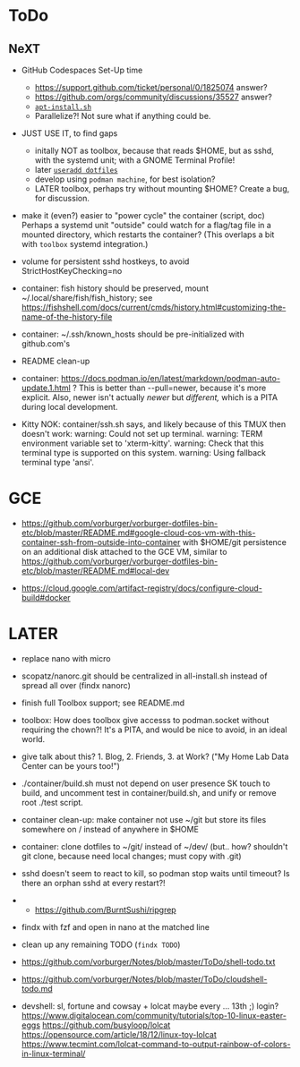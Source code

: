 # ToDo

## NeXT

- GitHub Codespaces Set-Up time
  * https://support.github.com/ticket/personal/0/1825074 answer?
  * https://github.com/orgs/community/discussions/35527 answer?
  * [`apt-install.sh`](https://github.com/vorburger/vorburger-dotfiles-bin-etc/blob/develop/apt-install.sh)
  * Parallelize?! Not sure what if anything could be.

- JUST USE IT, to find gaps
  * initally NOT as toolbox, because that reads $HOME, but as sshd, with the systemd unit; with a GNOME Terminal Profile!
  * later [`useradd dotfiles`](https://github.com/vorburger/vorburger-dotfiles-bin-etc#fedora-based-container-with-ssh)
  * develop using `podman machine`, for best isolation?
  * LATER toolbox, perhaps try without mounting $HOME? Create a bug, for discussion.

- make it (even?) easier to "power cycle" the container (script, doc)
  Perhaps a systemd unit "outside" could watch for a flag/tag file in a mounted directory,
  which restarts the container? (This overlaps a bit with `toolbox` systemd integration.)

- volume for persistent sshd hostkeys, to avoid StrictHostKeyChecking=no

- container: fish history should be preserved, mount ~/.local/share/fish/fish_history; see
  https://fishshell.com/docs/current/cmds/history.html#customizing-the-name-of-the-history-file

- container: ~/.ssh/known_hosts should be pre-initialized with github.com's

- README clean-up

- container: https://docs.podman.io/en/latest/markdown/podman-auto-update.1.html ?
  This is better than --pull=newer, because it's more explicit. Also, newer isn't actually _newer_ but _different,_ which is a PITA during local development.

- Kitty NOK: container/ssh.sh says, and likely because of this TMUX then doesn't work:
    warning: Could not set up terminal.
    warning: TERM environment variable set to 'xterm-kitty'.
    warning: Check that this terminal type is supported on this system.
    warning: Using fallback terminal type 'ansi'.


# GCE

- https://github.com/vorburger/vorburger-dotfiles-bin-etc/blob/master/README.md#google-cloud-cos-vm-with-this-container-ssh-from-outside-into-container
  with $HOME/git persistence on an additional disk attached to the GCE VM,
  similar to https://github.com/vorburger/vorburger-dotfiles-bin-etc/blob/master/README.md#local-dev

- https://cloud.google.com/artifact-registry/docs/configure-cloud-build#docker


# LATER

- replace nano with micro
- scopatz/nanorc.git should be centralized in all-install.sh instead of spread all over (findx nanorc)

- finish full Toolbox support; see README.md
- toolbox: How does toolbox give accesss to podman.socket without requiring the chown?! It's a PITA, and would be nice to avoid, in an ideal world.

- give talk about this? 1. Blog,  2. Friends,  3. at Work? ("My Home Lab Data Center can be yours too!")
- ./container/build.sh must not depend on user presence SK touch to build,
  and uncomment test in container/build.sh, and unify or remove root ./test script.

- container clean-up: make container not use ~/git but store its files somewhere on / instead of anywhere in $HOME
- container: clone dotfiles to ~/git/ instead of ~/dev/ (but.. how? shouldn't git clone, because need local changes; must copy with .git)

- sshd doesn't seem to react to kill, so podman stop waits until timeout?
  Is there an orphan sshd at every restart?!

- - https://github.com/BurntSushi/ripgrep

- findx with fzf and open in nano at the matched line

- clean up any remaining TODO (`findx TODO`)

- https://github.com/vorburger/Notes/blob/master/ToDo/shell-todo.txt

- https://github.com/vorburger/Notes/blob/master/ToDo/cloudshell-todo.md

- devshell: sl, fortune and cowsay + lolcat
  maybe every ... 13th ;) login?
  https://www.digitalocean.com/community/tutorials/top-10-linux-easter-eggs
  https://github.com/busyloop/lolcat
  https://opensource.com/article/18/12/linux-toy-lolcat
  https://www.tecmint.com/lolcat-command-to-output-rainbow-of-colors-in-linux-terminal/
